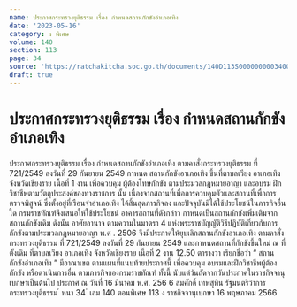 ```yaml
---
name: ประกาศกระทรวงยุติธรรม เรื่อง กำหนดสถานกักขังอำเภอเทิง
date: '2023-05-16'
category: ง พิเศษ
volume: 140
section: 113
page: 34
source: 'https://ratchakitcha.soc.go.th/documents/140D113S0000000003400.pdf'
draft: true
---
```


# ประกาศกระทรวงยุติธรรม เรื่อง กำหนดสถานกักขังอำเภอเทิง

ประกาศกระทรวงยุติธรรม เรื่อง กำหนดสถานกักขังอำเภอเทิง ตามคาสั่งกระทรวงยุติธรรม ที่ 721/2549 ลงวันที่ 29 กันยายน 2549 กาหนด สถานกักขังอาเภอเทิง ขึ้นที่ตาบลเวียง อาเภอเทิง จังหวัดเชียงราย เนื้อที่ 1 งาน เพื่อควบคุม ผู้ต้องโทษกักขัง ตามประมวลกฎหมายอาญา และอบรม ฝึกวิชาชีพตามวัตถุประสงค์ของทางราชการ นั้น เนื่องจากสถานที่เพื่อการควบคุมตัวและสถานที่เพื่อการตรวจพิสูจน์ ซึ่งตั้งอยู่ที่เรือนจำอำเภอเทิง ได้สิ้นสุดภารกิจลง และปัจจุบันมิได้ใช้ประโยชน์ในภารกิจอื่นใด กรมราชทัณฑ์จึงเสนอให้ใช้ประโยชน์ อาคารสถานที่ดังกล่าว กาหนดเป็นสถานกักขังเพิ่มเติมจากสถานกักขังเดิม ดังนั้น อาศัยอานาจ ตามความในมาตรา 4 แห่งพระราชบัญญัติวิธีปฏิบัติเกี่ยวกับการกักขังตามประมวลกฎหมายอาญา พ.ศ . 2506 จึงมีประกาศให้ยุบเลิกสถานกักขังอาเภอเทิง ตามคาสั่งกระทรวงยุติธรรม ที่ 721/2549 ลงวันที่ 29 กันยายน 2549 และกาหนดสถานที่กักขังขึ้นใหม่ ณ ที่ตั้งเดิม ที่ตาบลเวียง อาเภอเทิง จังหวัดเชียงราย เนื้อที่ 2 งาน 12.50 ตารางวา เรียกชื่อว่ำ “ สถานกักขังอำเภอเทิง ” มีอาณาเขต ตามแผนที่แนบท้ายประกาศนี้ เพื่อควบคุม อบรมและฝึกวิชาชีพผู้ต้องกักขัง หรือดาเนินการอื่น ตามภารกิจของกรมราชทัณฑ์ ทั้งนี้ นับแต่วันถัดจากวันประกาศในราชกิจจานุเบกษาเป็นต้นไป ประกาศ ณ วันที่ 16 มีนาคม พ.ศ. 256 6 สมศักดิ์ เทพสุทิน รัฐมนตรีว่าการกระทรวงยุติธรรม ้ หนา 34 ่ เลม 140 ตอนพิเศษ 113 ง ราชกิจจานุเบกษา 16 พฤษภาคม 2566

